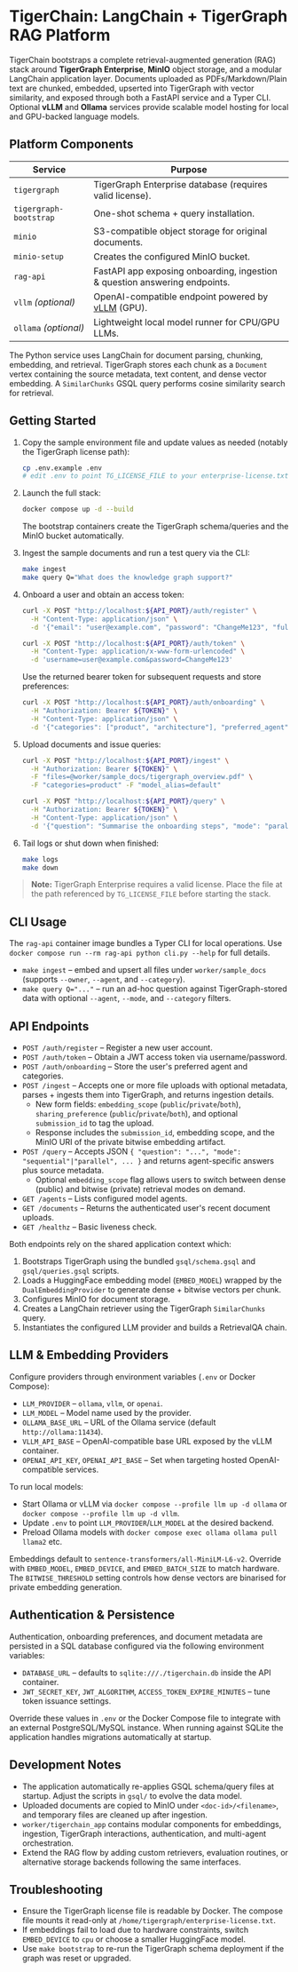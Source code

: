 # TigerChain: LangChain + TigerGraph RAG Platform

TigerChain bootstraps a complete retrieval-augmented generation (RAG) stack
around **TigerGraph Enterprise**, **MinIO** object storage, and a modular
LangChain application layer. Documents uploaded as PDFs/Markdown/Plain text are
chunked, embedded, upserted into TigerGraph with vector similarity, and exposed
through both a FastAPI service and a Typer CLI. Optional **vLLM** and
**Ollama** services provide scalable model hosting for local and GPU-backed
language models.

## Platform Components

| Service | Purpose |
| ------- | ------- |
| `tigergraph` | TigerGraph Enterprise database (requires valid license). |
| `tigergraph-bootstrap` | One-shot schema + query installation. |
| `minio` | S3-compatible object storage for original documents. |
| `minio-setup` | Creates the configured MinIO bucket. |
| `rag-api` | FastAPI app exposing onboarding, ingestion & question answering endpoints. |
| `vllm` *(optional)* | OpenAI-compatible endpoint powered by [vLLM](https://vllm.ai/) (GPU). |
| `ollama` *(optional)* | Lightweight local model runner for CPU/GPU LLMs. |

The Python service uses LangChain for document parsing, chunking, embedding, and
retrieval. TigerGraph stores each chunk as a `Document` vertex containing the
source metadata, text content, and dense vector embedding. A `SimilarChunks`
GSQL query performs cosine similarity search for retrieval.

## Getting Started

1. Copy the sample environment file and update values as needed (notably the
   TigerGraph license path):

   ```bash
   cp .env.example .env
   # edit .env to point TG_LICENSE_FILE to your enterprise-license.txt
   ```

2. Launch the full stack:

   ```bash
   docker compose up -d --build
   ```

   The bootstrap containers create the TigerGraph schema/queries and the MinIO
   bucket automatically.

3. Ingest the sample documents and run a test query via the CLI:

   ```bash
   make ingest
   make query Q="What does the knowledge graph support?"
   ```

4. Onboard a user and obtain an access token:

   ```bash
   curl -X POST "http://localhost:${API_PORT}/auth/register" \
     -H "Content-Type: application/json" \
     -d '{"email": "user@example.com", "password": "ChangeMe123", "full_name": "Example User"}'

   curl -X POST "http://localhost:${API_PORT}/auth/token" \
     -H "Content-Type: application/x-www-form-urlencoded" \
     -d 'username=user@example.com&password=ChangeMe123'
   ```

   Use the returned bearer token for subsequent requests and store preferences:

   ```bash
   curl -X POST "http://localhost:${API_PORT}/auth/onboarding" \
     -H "Authorization: Bearer ${TOKEN}" \
     -H "Content-Type: application/json" \
     -d '{"categories": ["product", "architecture"], "preferred_agent": "default"}'
   ```

5. Upload documents and issue queries:

   ```bash
   curl -X POST "http://localhost:${API_PORT}/ingest" \
     -H "Authorization: Bearer ${TOKEN}" \
     -F "files=@worker/sample_docs/tigergraph_overview.pdf" \
     -F "categories=product" -F "model_alias=default"

   curl -X POST "http://localhost:${API_PORT}/query" \
     -H "Authorization: Bearer ${TOKEN}" \
     -H "Content-Type: application/json" \
     -d '{"question": "Summarise the onboarding steps", "mode": "parallel", "agents": ["default"]}'
   ```

6. Tail logs or shut down when finished:

   ```bash
   make logs
   make down
   ```

> **Note:** TigerGraph Enterprise requires a valid license. Place the file at the
> path referenced by `TG_LICENSE_FILE` before starting the stack.

## CLI Usage

The `rag-api` container image bundles a Typer CLI for local operations. Use
`docker compose run --rm rag-api python cli.py --help` for full details.

- `make ingest` – embed and upsert all files under `worker/sample_docs` (supports `--owner`, `--agent`, and `--category`).
- `make query Q="..."` – run an ad-hoc question against TigerGraph-stored data with optional `--agent`, `--mode`, and `--category` filters.

## API Endpoints

- `POST /auth/register` – Register a new user account.
- `POST /auth/token` – Obtain a JWT access token via username/password.
- `POST /auth/onboarding` – Store the user's preferred agent and categories.
- `POST /ingest` – Accepts one or more file uploads with optional metadata,
  parses + ingests them into TigerGraph, and returns ingestion details.
  - New form fields: `embedding_scope` (`public`/`private`/`both`), `sharing_preference`
    (`public`/`private`/`both`), and optional `submission_id` to tag the upload.
  - Response includes the `submission_id`, embedding scope, and the MinIO URI of
    the private bitwise embedding artifact.
- `POST /query` – Accepts JSON `{ "question": "...", "mode": "sequential"|"parallel", ... }`
  and returns agent-specific answers plus source metadata.
  - Optional `embedding_scope` flag allows users to switch between dense
    (public) and bitwise (private) retrieval modes on demand.
- `GET /agents` – Lists configured model agents.
- `GET /documents` – Returns the authenticated user's recent document uploads.
- `GET /healthz` – Basic liveness check.

Both endpoints rely on the shared application context which:

1. Bootstraps TigerGraph using the bundled `gsql/schema.gsql` and
   `gsql/queries.gsql` scripts.
2. Loads a HuggingFace embedding model (`EMBED_MODEL`) wrapped by the
   `DualEmbeddingProvider` to generate dense + bitwise vectors per chunk.
3. Configures MinIO for document storage.
4. Creates a LangChain retriever using the TigerGraph `SimilarChunks` query.
5. Instantiates the configured LLM provider and builds a RetrievalQA chain.

## LLM & Embedding Providers

Configure providers through environment variables (`.env` or Docker Compose):

- `LLM_PROVIDER` – `ollama`, `vllm`, or `openai`.
- `LLM_MODEL` – Model name used by the provider.
- `OLLAMA_BASE_URL` – URL of the Ollama service (default `http://ollama:11434`).
- `VLLM_API_BASE` – OpenAI-compatible base URL exposed by the vLLM container.
- `OPENAI_API_KEY`, `OPENAI_API_BASE` – Set when targeting hosted OpenAI-compatible services.

To run local models:

- Start Ollama or vLLM via `docker compose --profile llm up -d ollama` or
  `docker compose --profile llm up -d vllm`.
- Update `.env` to point `LLM_PROVIDER`/`LLM_MODEL` at the desired backend.
- Preload Ollama models with `docker compose exec ollama ollama pull llama2` etc.

Embeddings default to `sentence-transformers/all-MiniLM-L6-v2`. Override with
`EMBED_MODEL`, `EMBED_DEVICE`, and `EMBED_BATCH_SIZE` to match hardware. The
`BITWISE_THRESHOLD` setting controls how dense vectors are binarised for private
embedding generation.

## Authentication & Persistence

Authentication, onboarding preferences, and document metadata are persisted in a
SQL database configured via the following environment variables:

- `DATABASE_URL` – defaults to `sqlite:///./tigerchain.db` inside the API container.
- `JWT_SECRET_KEY`, `JWT_ALGORITHM`, `ACCESS_TOKEN_EXPIRE_MINUTES` – tune token issuance settings.

Override these values in `.env` or the Docker Compose file to integrate with an
external PostgreSQL/MySQL instance. When running against SQLite the application
handles migrations automatically at startup.

## Development Notes

- The application automatically re-applies GSQL schema/query files at startup.
  Adjust the scripts in `gsql/` to evolve the data model.
- Uploaded documents are copied to MinIO under `<doc-id>/<filename>`, and
  temporary files are cleaned up after ingestion.
- `worker/tigerchain_app` contains modular components for embeddings,
  ingestion, TigerGraph interactions, authentication, and multi-agent orchestration.
- Extend the RAG flow by adding custom retrievers, evaluation routines, or
  alternative storage backends following the same interfaces.

## Troubleshooting

- Ensure the TigerGraph license file is readable by Docker. The compose file
  mounts it read-only at `/home/tigergraph/enterprise-license.txt`.
- If embeddings fail to load due to hardware constraints, switch `EMBED_DEVICE`
  to `cpu` or choose a smaller HuggingFace model.
- Use `make bootstrap` to re-run the TigerGraph schema deployment if the graph
  was reset or upgraded.
